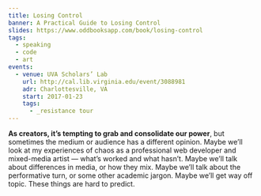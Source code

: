 ```yaml
---
title: Losing Control
banner: A Practical Guide to Losing Control
slides: https://www.oddbooksapp.com/book/losing-control
tags:
  - speaking
  - code
  - art
events:
  - venue: UVA Scholars’ Lab
    url: http://cal.lib.virginia.edu/event/3088981
    adr: Charlottesville, VA
    start: 2017-01-23
    tags:
      - _resistance tour
---
```


**As creators, it’s tempting to grab and consolidate our power**,
but sometimes the medium or audience has a different opinion.
Maybe we’ll look at my experiences of chaos
as a professional web developer and mixed-media artist —
what’s worked and what hasn’t.
Maybe we’ll talk about differences in media, or how they mix.
Maybe we’ll talk about the performative turn,
or some other academic jargon.
Maybe we’ll get way off topic.
These things are hard to predict.
